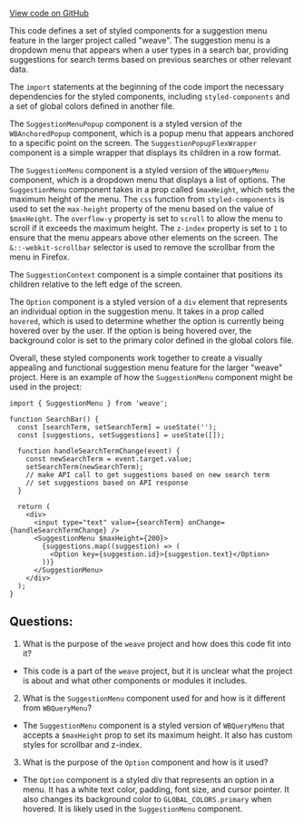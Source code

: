 [View code on GitHub](https://github.com/wandb/weave/weave-js/src/common/components/elements/WBSuggester.styles.ts)

This code defines a set of styled components for a suggestion menu feature in the larger project called "weave". The suggestion menu is a dropdown menu that appears when a user types in a search bar, providing suggestions for search terms based on previous searches or other relevant data. 

The `import` statements at the beginning of the code import the necessary dependencies for the styled components, including `styled-components` and a set of global colors defined in another file. 

The `SuggestionMenuPopup` component is a styled version of the `WBAnchoredPopup` component, which is a popup menu that appears anchored to a specific point on the screen. The `SuggestionPopupFlexWrapper` component is a simple wrapper that displays its children in a row format. 

The `SuggestionMenu` component is a styled version of the `WBQueryMenu` component, which is a dropdown menu that displays a list of options. The `SuggestionMenu` component takes in a prop called `$maxHeight`, which sets the maximum height of the menu. The `css` function from `styled-components` is used to set the `max-height` property of the menu based on the value of `$maxHeight`. The `overflow-y` property is set to `scroll` to allow the menu to scroll if it exceeds the maximum height. The `z-index` property is set to `1` to ensure that the menu appears above other elements on the screen. The `&::-webkit-scrollbar` selector is used to remove the scrollbar from the menu in Firefox. 

The `SuggestionContext` component is a simple container that positions its children relative to the left edge of the screen. 

The `Option` component is a styled version of a `div` element that represents an individual option in the suggestion menu. It takes in a prop called `hovered`, which is used to determine whether the option is currently being hovered over by the user. If the option is being hovered over, the background color is set to the primary color defined in the global colors file. 

Overall, these styled components work together to create a visually appealing and functional suggestion menu feature for the larger "weave" project. Here is an example of how the `SuggestionMenu` component might be used in the project:

```
import { SuggestionMenu } from 'weave';

function SearchBar() {
  const [searchTerm, setSearchTerm] = useState('');
  const [suggestions, setSuggestions] = useState([]);

  function handleSearchTermChange(event) {
    const newSearchTerm = event.target.value;
    setSearchTerm(newSearchTerm);
    // make API call to get suggestions based on new search term
    // set suggestions based on API response
  }

  return (
    <div>
      <input type="text" value={searchTerm} onChange={handleSearchTermChange} />
      <SuggestionMenu $maxHeight={200}>
        {suggestions.map((suggestion) => (
          <Option key={suggestion.id}>{suggestion.text}</Option>
        ))}
      </SuggestionMenu>
    </div>
  );
}
```
## Questions: 
 1. What is the purpose of the `weave` project and how does this code fit into it?
- This code is a part of the `weave` project, but it is unclear what the project is about and what other components or modules it includes.

2. What is the `SuggestionMenu` component used for and how is it different from `WBQueryMenu`?
- The `SuggestionMenu` component is a styled version of `WBQueryMenu` that accepts a `$maxHeight` prop to set its maximum height. It also has custom styles for scrollbar and z-index.

3. What is the purpose of the `Option` component and how is it used?
- The `Option` component is a styled div that represents an option in a menu. It has a white text color, padding, font size, and cursor pointer. It also changes its background color to `GLOBAL_COLORS.primary` when hovered. It is likely used in the `SuggestionMenu` component.